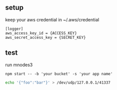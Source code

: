 ## setup
keep your aws credential in ~/.aws/credential
```
[logger]
aws_access_key_id = {ACCESS_KEY}
aws_secret_access_key = {SECRET_KEY}
```

## test
run mnodes3
```
npm start -- -b 'your bucket' -s 'your app name'
```

```bash
echo '{"foo":"bar"}' > /dev/udp/127.0.0.1/41337
```
